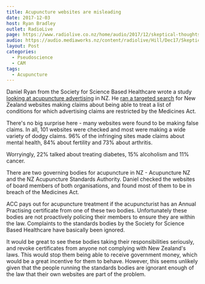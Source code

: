 ```yaml
---
title: Acupuncture websites are misleading
date: 2017-12-03
host: Ryan Bradley
outlet: RadioLive
page: https://www.radiolive.co.nz/home/audio/2017/12/skeptical-thoughts-with-mark-honeychurch.html
audio: https://audio.mediaworks.nz/content/radiolive/Hill/Dec17/SkepticalThoughts3_12_17.mp3
layout: Post
categories:
  - Pseudoscience
  - CAM
tags:
  - Acupuncture
---
```


Daniel Ryan from the Society for Science Based Healthcare wrote a study [looking at acupuncture advertising](http://www.nzherald.co.nz/nz/news/article.cfm?c_id=1&objectid=11950955) in NZ. He [ran a targeted search](https://www.nzma.org.nz/journal/read-the-journal/all-issues/2010-2019/2017/vol-130-no-1466-1-december-2017/7430) for New Zealand websites making claims about being able to treat a list of conditions for which advertising claims are restricted by the Medicines Act.

<!-- more -->

There's no big surprise here - many websites were found to be making false claims. In all, 101 websites were checked and most were making a wide variety of dodgy claims. 96% of the infringing sites made claims about mental health, 84% about fertility and 73% about arthritis.

Worryingly, 22% talked about treating diabetes, 15% alcoholism and 11% cancer.

There are two governing bodies for acupuncture in NZ - Acupuncture NZ and the NZ Acupuncture Standards Authority. Daniel checked the websites of board members of both organisations, and found most of them to be in breach of the Medicines Act.

ACC pays out for acupuncture treatment if the acupuncturist has an Annual Practising certificate from one of these two bodies. Unfortunately these bodies are not proactively policing their members to ensure they are within the law. Complaints to the standards bodies by the Society for Science Based Healthcare have basically been ignored.

It would be great to see these bodies taking their responsibilities seriously, and revoke certificates from anyone not complying with New Zealand's laws. This would stop them being able to receive government money, which would be a great incentive for them to behave. However, this seems unlikely given that the people running the standards bodies are ignorant enough of the law that their own websites are part of the problem.

